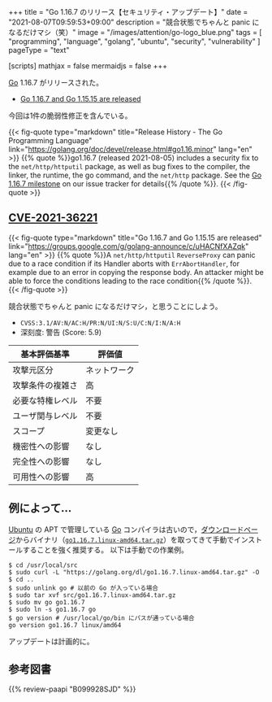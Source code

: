 +++
title = "Go 1.16.7 のリリース【セキュリティ・アップデート】"
date =  "2021-08-07T09:59:53+09:00"
description = "競合状態でちゃんと panic になるだけマシ（笑）"
image = "/images/attention/go-logo_blue.png"
tags  = [ "programming", "language", "golang", "ubuntu", "security", "vulnerability" ]
pageType = "text"

[scripts]
  mathjax = false
  mermaidjs = false
+++

[Go] 1.16.7 がリリースされた。

- [Go 1.16.7 and Go 1.15.15 are released](https://groups.google.com/g/golang-announce/c/uHACNfXAZqk)

今回は1件の脆弱性修正を含んでいる。

{{< fig-quote type="markdown" title="Release History - The Go Programming Language" link="https://golang.org/doc/devel/release.html#go1.16.minor" lang="en" >}}
{{% quote %}}go1.16.7 (released 2021-08-05) includes a security fix to the `net/http/httputil` package, as well as bug fixes to the compiler, the linker, the runtime, the go command, and the `net/http` package. See the [Go 1.16.7 milestone](https://github.com/golang/go/issues?q=milestone%3AGo1.16.7+label%3ACherryPickApproved) on our issue tracker for details{{% /quote %}}.
{{< /fig-quote >}}

## [CVE-2021-36221]

{{< fig-quote type="markdown" title="Go 1.16.7 and Go 1.15.15 are released" link="https://groups.google.com/g/golang-announce/c/uHACNfXAZqk" lang="en" >}}
{{% quote %}}A `net/http/httputil` `ReverseProxy` can panic due to a race condition if its Handler aborts with `ErrAbortHandler`, for example due to an error in copying the response body. An attacker might be able to force the conditions leading to the race condition{{% /quote %}}.
{{< /fig-quote >}}

競合状態でちゃんと panic になるだけマシ，と思うことにしよう。

- `CVSS:3.1/AV:N/AC:H/PR:N/UI:N/S:U/C:N/I:N/A:H`
- 深刻度: 警告 (Score: 5.9)

| 基本評価基準 | 評価値 |
|--------|-------|
| 攻撃元区分 | ネットワーク |
| 攻撃条件の複雑さ | 高 |
| 必要な特権レベル | 不要 |
| ユーザ関与レベル | 不要 |
| スコープ | 変更なし |
| 機密性への影響 | なし |
| 完全性への影響 | なし |
| 可用性への影響 | 高 |

## 例によって...

[Ubuntu] の APT で管理している [Go] コンパイラは古いので，[ダウンロードページ](https://golang.org/dl/ "Downloads - The Go Programming Language")からバイナリ（[`go1.16.7.linux-amd64.tar.gz`](https://golang.org/dl/go1.16.7.linux-amd64.tar.gz)）を取ってきて手動でインストールすることを強く推奨する。
以下は手動での作業例。

```text
$ cd /usr/local/src
$ sudo curl -L "https://golang.org/dl/go1.16.7.linux-amd64.tar.gz" -O
$ cd ..
$ sudo unlink go # 以前の Go が入っている場合
$ sudo tar xvf src/go1.16.7.linux-amd64.tar.gz
$ sudo mv go go1.16.7
$ sudo ln -s go1.16.7 go
$ go version # /usr/local/go/bin にパスが通っている場合
go version go1.16.7 linux/amd64
```

アップデートは計画的に。

[Go]: https://golang.org/ "The Go Programming Language"
[Ubuntu]: https://www.ubuntu.com/ "The leading operating system for PCs, IoT devices, servers and the cloud | Ubuntu"
[CVE-2021-36221]: https://nvd.nist.gov/vuln/detail/CVE-2021-36221

## 参考図書

{{% review-paapi "B099928SJD" %}} <!-- プログラミング言語Go -->
